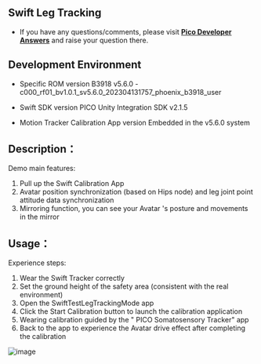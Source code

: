 ## Swift Leg Tracking

- If you have any questions/comments, please visit [**Pico Developer Answers**](https://devanswers.pico-interactive.com/) and raise your question there.

## Development Environment
- Specific ROM version
B3918 v5.6.0 - c000_rf01_bv1.0.1_sv5.6.0_202304131757_phoenix_b3918_user 

- Swift SDK version
PICO Unity Integration SDK v2.1.5 

- Motion Tracker Calibration App version
Embedded in the v5.6.0 system



## Description：

Demo main features:
1. Pull up the Swift Calibration App
2. Avatar position synchronization (based on Hips node) and leg joint point attitude data synchronization
3. Mirroring function, you can see your Avatar 's posture and movements in the mirror

## Usage：
Experience steps:
1. Wear the Swift Tracker correctly
2. Set the ground height of the safety area (consistent with the real environment)
3. Open the SwiftTestLegTrackingMode app
  1. Click the Start Calibration button to launch the calibration application
  2. Wearing calibration guided by the " PICO Somatosensory Tracker" app
  3. Back to the app to experience the Avatar drive effect after completing the calibration

![image](https://github.com/picoxr/Swift-Leg-Tracking/assets/46362299/2f45b0a1-d8e2-490b-9647-cbc48a226453)
